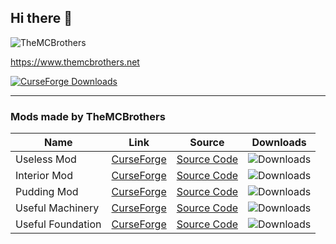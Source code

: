 ## Hi there 👋

![TheMCBrothers](https://i.imgur.com/jeA3w1J.png)

https://www.themcbrothers.net

[![CurseForge Downloads](https://cf.way2muchnoise.eu/author/full_TheMCBrothers_Downloads%20on%20CurseForge.svg?badge_style=flat)](https://www.curseforge.com/members/themcbrothers/projects)

---

### Mods made by TheMCBrothers
Name|Link|Source|Downloads
---|---|---|---
Useless Mod | [CurseForge](https://www.curseforge.com/minecraft/mc-mods/themcbros-useless-mod) | [Source Code](https://github.com/TheMCBrothers/Useless-Mod) | ![Downloads](https://cf.way2muchnoise.eu/full_322455.svg?badge_style=flat)
Interior Mod | [CurseForge](https://www.curseforge.com/minecraft/mc-mods/themcbrothers-interior-mod) | [Source Code](https://github.com/TheMCBrothers/Interior-Mod) | ![Downloads](https://cf.way2muchnoise.eu/full_344424.svg?badge_style=flat)
Pudding Mod | [CurseForge](https://www.curseforge.com/minecraft/mc-mods/pudding-mod) | [Source Code](https://github.com/TheMCBrothers/Pudding-Mod) | ![Downloads](https://cf.way2muchnoise.eu/full_339834.svg?badge_style=flat)
Useful Machinery | [CurseForge](https://www.curseforge.com/minecraft/mc-mods/useful-machinery) | [Source Code](https://github.com/TheMCBrothers/Useful-Machinery) | ![Downloads](https://cf.way2muchnoise.eu/full_355129.svg?badge_style=flat)
Useful Foundation | [CurseForge](https://www.curseforge.com/minecraft/mc-mods/useful-foundation) | [Source Code](https://github.com/TheMCBrothers/Useful-Foundation) | ![Downloads](https://cf.way2muchnoise.eu/full_355245.svg?badge_style=flat)

<!--

**Here are some ideas to get you started:**

🙋‍♀️ A short introduction - what is your organization all about?
🌈 Contribution guidelines - how can the community get involved?
👩‍💻 Useful resources - where can the community find your docs? Is there anything else the community should know?
🍿 Fun facts - what does your team eat for breakfast?
🧙 Remember, you can do mighty things with the power of [Markdown](https://docs.github.com/github/writing-on-github/getting-started-with-writing-and-formatting-on-github/basic-writing-and-formatting-syntax)
-->
